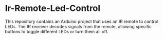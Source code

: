 # Ir-Remote-Led-Control
This repository contains an Arduino project that uses an IR remote to control LEDs. The IR receiver decodes signals from the remote, allowing specific buttons to toggle different LEDs or turn them all off.
